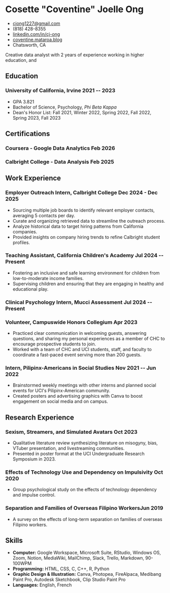 <!-- The (first) h1 will be used as the <title> of the HTML page -->
# Cosette "Coventine" Joelle Ong

<!-- The unordered list immediately after the h1 will be formatted on a single
line. It is intended to be used for contact details -->
- <cjong1227@gmail.com>
- (818) 428-8355
- [linkedin.com/in/cj-ong](https://www.linkedin.com/in/cj-ong/)
- [coventine.mataroa.blog](http://coventine.mataroa.blog)
- Chatsworth, CA

<!-- The paragraph after the h1 and ul and before the first h2 is optional. It
is intended to be used for a short summary.-->
Creative data analyst with 2 years of experience working in higher education, and 

## Education

### <span>University of California, Irvine</span> <span>2021 -- 2023</span>

  - GPA 3.821
  - Bachelor of Science, Psychology, *Phi Beta Kappa*
  - Dean's Honor List: Fall 2021, Winter 2022, Spring 2022, Fall 2022, Spring 2023, Fall 2023
  
## Certifications
### <span>Coursera - Google Data Analytics</span> <span>Feb 2026</span>

### <span>Calbright College - Data Analysis</span> <span>Feb 2025</span>

## Work Experience
<!-- You have to wrap the "left" and "right" half of these headings in spans by
hand -->
<!--###<span>Private tutor, self-employed</span> <span>Sep 2024 -- Present</span>
- Tutoring elementary to high school students in various subjects, ranging from writing, reading comprehension, to basic algebra and pre-calculus.-->

<!--###<span>Eudaemonium, Sole proprietor</span> <span>2016 -- Present</span>
- Designing and selling original hand-drawn merchandise, ranging from acrylic charms to stickers.
- Shipping and packaging products to deliver them to my customers in a timely manner.-->

### <span>Employer Outreach Intern, Calbright College</span> <span>Dec 2024 - Dec 2025</span>

- Sourcing multiple job boards to identify relevant employer contacts, averaging 5 contacts per day.
- Curate and organizing retrieved data to streamline the outreach process.
- Analyze historical data to target hiring patterns from California companies.
- Provided insights on company hiring trends to refine Calbright student profiles.

### <span>Teaching Assistant, California Children's Academy</span> <span>Jul 2024 -- Present</span>

 - Fostering an inclusive and safe learning environment for children from low-to-moderate income families. 
 - Supervising children and ensuring that they are engaging in healthy and educational play.

### <span>Clinical Psychology Intern, Mucci Assessment</span> <span>Jul 2024 -- Present</span>

 <!--
###<span>Freelance Illustrator, Self-employed</span> <span>2016 -- Present</span>
- Illustration work for charity zines and commissioned artwork for private clients via the platform Artistree.
- Coordinating with customers, working within deadlines, and delivering quality art to my commissioners.
-->
### <span>Volunteer, Campuswide Honors Collegium</span> <span>Apr 2023</span>
- Practiced clear communication in welcoming guests, answering questions, and sharing my personal experiences as a member of CHC to encourage prospective students to join.
- Worked with a team of CHC and UCI students, staff, and faculty to coordinate a fast-paced event serving more than 200 guests.

### <span>Intern, Pilipinx-Americans in Social Studies</span> <span>Nov 2021 -- Jun 2022</span>
- Brainstormed weekly meetings with other interns and planned social events for UCI's Pilipinx-American community.
- Created posters and advertising graphics with Canva to boost engagement on social media and on campus.
<!--
### <span>Tutor, Heritage Christian Schools</span> <span>2017</span>
- Tutored elementary to middle school students in a variety of subjects, including French and basic algebra.
-->
## Research Experience
### <span>Sexism, Streamers, and Simulated Avatars</span> <span>Oct 2023</span>
- Qualitative literature review synthesizing literature on misogyny, bias, VTuber presentation, and livestreaming communities.
- Presented in poster format at the UCI Undergraduate Research Symposium in 2023.

### <span>Effects of Technology Use and Dependency on Impulsivity</span> <span>Oct 2020</span>
- Group psychological study on the effects of technology dependency and impulse control.

### <span>Separation and Families of Overseas Filipino Workers</span><span>Jun 2019</span>
- A survey on the effects of long-term separation on families of overseas Filipino workers.
<!--
## Activities & Awards
### <span>Representative, Campuswide Honors Collegium</span> <span>Nov 2021 -- Oct 2023</span>
- Organized creative events to make the honors community at UCI more welcoming and fun to be a part of.
- Compiled quarterly creative magazines into a yearly issue to be distributed to the UCI Honors community.
 
###<span>Magazine Editor, Neon Anteater Renaissance</span> <span>Nov 2021 -- Oct 2023</span>
- Curated magazine content in a creative and aesthetically pleasing way.
- Organized and put submissions in specific orders in alignment with a theme.

### <span>UROP 2022 Spring Proposal $500.00</span><span>Jun 2022</span>
- Received a grant to complete research on my undergraduate thesis on livestreaming, digital avatars, and sexism.
-->
## Skills

- **Computer:** Google Workspace, Microsoft Suite, RStudio, Windows OS, Zoom, Notion, MediaWiki, MailChimp, Slack, Trello, Markdown, 90-100WPM
 - **Programming:** HTML, CSS, C, C++, R, Python
 - **Graphic Design & Illustration:** Canva, Photopea, FireAlpaca, Medibang Paint Pro, Autodesk Sketchbook, Clip Studio Paint Pro
 - **Languages:** English, French
